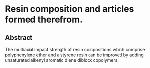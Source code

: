 # Resin composition and articles formed therefrom.

## Abstract
The multiaxial impact strength of resin compositions which comprise polyphenylene ether and a styrene resin can be improved by adding unsaturated alkenyl aromatic diene diblock copolymers.